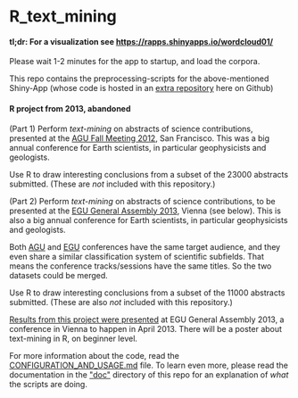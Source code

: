 R_text_mining
=============

#### tl;dr: For a visualization see https://rapps.shinyapps.io/wordcloud01/

Please wait 1-2 minutes for the app to startup, and load the corpora. 

This repo contains the preprocessing-scripts for the above-mentioned Shiny-App (whose code is hosted in an [extra repository](https://github.com/knbknb/wordcloud-01) here on Github) 

#### R project from 2013, abandoned

 (Part 1) Perform *text-mining* on  abstracts of science contributions, 
presented at the [AGU Fall Meeting 2012][0], San Francisco. 
This was a big annual conference for Earth scientists, in particular geophysicists and geologists.

Use R to draw interesting conclusions from a subset of the 23000 abstracts submitted. (These are *not* included with this repository.)

 (Part 2) Perform *text-mining* on  abstracts of science contributions, 
to be presented at the [EGU General Assembly 2013][1], Vienna (see below). 
This is also a big annual conference for Earth scientists, in particular geophysicists and geologists.

Both [AGU][4]  and [EGU][2]  conferences have the same target audience, and they even share a similar classification system of scientific subfields. That means the conference tracks/sessions have the same titles. 
So the two datasets could be merged.

Use R to draw interesting conclusions from a subset of the 11000 abstracts submitted. (These are also *not* included with this repository.)



[Results from this project were presented][3] at EGU General Assembly 2013, a conference in Vienna to happen in April 2013. 
There will be a poster about text-mining in R, on beginner level.

For more information about the code, read the [CONFIGURATION_AND_USAGE.md](CONFIGURATION_AND_USAGE.md) file.
To learn even more, please read the documentation in the ["doc"](doc) directory of this repo for an explanation of  *what* the scripts are doing.


[0]: http://agu-fm12.abstractcentral.com/planner.jsp
[1]: http://www.egu2013.eu/
[2]: http://www.egu.eu/
[3]: http://meetingorganizer.copernicus.org/EGU2013/EGU2013-6217.pdf
[4]: http://www.agu.org/

